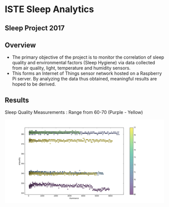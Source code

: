# ISTE Sleep Analytics
## Sleep Project 2017

## Overview
* The primary objective of the project is to monitor the correlation of sleep quality and environmental factors (Sleep Hygiene) via data collected from air quality, light, temperature and humidity sensors.
* This forms an Internet of Things sensor network hosted on a Raspberry Pi server. By analyzing the data thus obtained, meaningful results are hoped to be derived.

## Results

Sleep Quality Measurements : Range from 60-70 (Purple - Yellow)

![Data_50_above](sleepAnalytics/Data_50_above.png)
